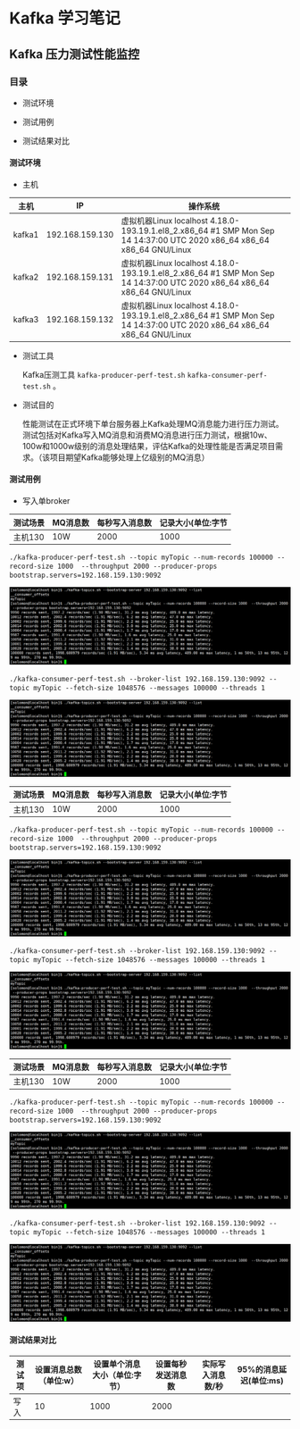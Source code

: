 # Kafka 学习笔记

## Kafka 压力测试性能监控

### 目录

- 测试环境
  
- 测试用例
  
- 测试结果对比
  
#### 测试环境

* 主机

|主机|IP|操作系统|
|----|-----|-----|
|kafka1|192.168.159.130|虚拟机器Linux localhost 4.18.0-193.19.1.el8_2.x86_64 #1 SMP Mon Sep 14 14:37:00 UTC 2020 x86_64 x86_64 x86_64 GNU/Linux|
|kafka2|192.168.159.131|虚拟机器Linux localhost 4.18.0-193.19.1.el8_2.x86_64 #1 SMP Mon Sep 14 14:37:00 UTC 2020 x86_64 x86_64 x86_64 GNU/Linux|
|kafka3|192.168.159.132|虚拟机器Linux localhost 4.18.0-193.19.1.el8_2.x86_64 #1 SMP Mon Sep 14 14:37:00 UTC 2020 x86_64 x86_64 x86_64 GNU/Linux|

* 测试工具

  Kafka压测工具 `kafka-producer-perf-test.sh`  `kafka-consumer-perf-test.sh` 。

* 测试目的
  
  性能测试在正式环境下单台服务器上Kafka处理MQ消息能力进行压力测试。测试包括对Kafka写入MQ消息和消费MQ消息进行压力测试，根据10w、100w和1000w级别的消息处理结果，评估Kafka的处理性能是否满足项目需求。（该项目期望Kafka能够处理上亿级别的MQ消息）

#### 测试用例

+ 写入单broker
  
|测试场景|MQ消息数|每秒写入消息数|记录大小(单位:字节|
|----|----|----|----|
|主机130|10W|2000|1000|

```shell
./kafka-producer-perf-test.sh --topic myTopic --num-records 100000 --record-size 1000  --throughput 2000 --producer-props bootstrap.servers=192.168.159.130:9092
```

![avatar](20201130090159.png)

```shell
./kafka-consumer-perf-test.sh --broker-list 192.168.159.130:9092 --topic myTopic --fetch-size 1048576 --messages 100000 --threads 1
```

![avatar](20201130090159.png) 

|测试场景|MQ消息数|每秒写入消息数|记录大小(单位:字节|
|----|----|----|----|
|主机130|10W|2000|1000|

```shell
./kafka-producer-perf-test.sh --topic myTopic --num-records 100000 --record-size 1000  --throughput 2000 --producer-props bootstrap.servers=192.168.159.130:9092
```

![avatar](20201130090159.png)

```shell
./kafka-consumer-perf-test.sh --broker-list 192.168.159.130:9092 --topic myTopic --fetch-size 1048576 --messages 100000 --threads 1
```

![avatar](20201130090159.png) 

|测试场景|MQ消息数|每秒写入消息数|记录大小(单位:字节|
|----|----|----|----|
|主机130|10W|2000|1000|

```shell
./kafka-producer-perf-test.sh --topic myTopic --num-records 100000 --record-size 1000  --throughput 2000 --producer-props bootstrap.servers=192.168.159.130:9092
```

![avatar](20201130090159.png)

```shell
./kafka-consumer-perf-test.sh --broker-list 192.168.159.130:9092 --topic myTopic --fetch-size 1048576 --messages 100000 --threads 1
```

![avatar](20201130090159.png) 

#### 测试结果对比

|测试项|设置消息总数（单位:w）|设置单个消息大小（单位:字节）|设置每秒发送消息数	|实际写入消息数/秒|95%的消息延迟(单位:ms)|
|----|----|----|----|----|----|
|写入|10|1000|2000|